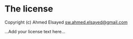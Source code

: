 # The license

Copyright (c) Ahmed Elsayed <sw.ahmed.elsayed@gmail.com>

...Add your license text here...